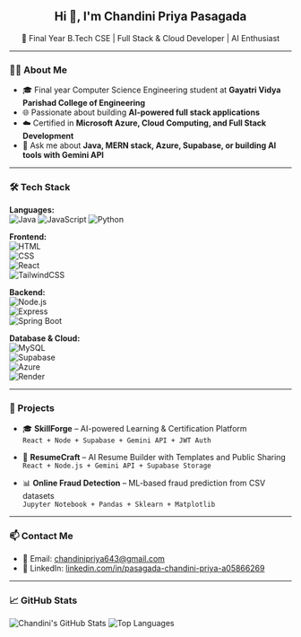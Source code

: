 <h2 align="center">Hi 👋, I'm Chandini Priya Pasagada</h2>
<p align="center">🚀 Final Year B.Tech CSE | Full Stack & Cloud Developer | AI Enthusiast</p>

---

### 👩‍💻 About Me

- 🎓 Final year Computer Science Engineering student at **Gayatri Vidya Parishad College of Engineering**  
- 🌐 Passionate about building **AI-powered full stack applications**  
- ☁️ Certified in **Microsoft Azure, Cloud Computing, and Full Stack Development**  
- 💬 Ask me about **Java, MERN stack, Azure, Supabase, or building AI tools with Gemini API**  

---

### 🛠️ Tech Stack

**Languages:**  
![Java](https://img.shields.io/badge/Java-007396?style=flat&logo=java&logoColor=white) 
![JavaScript](https://img.shields.io/badge/JavaScript-F7DF1E?style=flat&logo=javascript&logoColor=black) 
![Python](https://img.shields.io/badge/Python-3776AB?style=flat&logo=python&logoColor=white)

**Frontend:**  
![HTML](https://img.shields.io/badge/HTML5-E34F26?style=flat&logo=html5&logoColor=white)  
![CSS](https://img.shields.io/badge/CSS3-1572B6?style=flat&logo=css3&logoColor=white)  
![React](https://img.shields.io/badge/React-20232A?style=flat&logo=react&logoColor=61DAFB)  
![TailwindCSS](https://img.shields.io/badge/TailwindCSS-38B2AC?style=flat&logo=tailwind-css&logoColor=white)

**Backend:**  
![Node.js](https://img.shields.io/badge/Node.js-339933?style=flat&logo=nodedotjs&logoColor=white)  
![Express](https://img.shields.io/badge/Express.js-000000?style=flat&logo=express&logoColor=white)  
![Spring Boot](https://img.shields.io/badge/Spring_Boot-6DB33F?style=flat&logo=spring-boot&logoColor=white)

**Database & Cloud:**  
![MySQL](https://img.shields.io/badge/MySQL-005C84?style=flat&logo=mysql&logoColor=white)  
![Supabase](https://img.shields.io/badge/Supabase-3ECF8E?style=flat&logo=supabase&logoColor=white)  
![Azure](https://img.shields.io/badge/Azure-0089D6?style=flat&logo=microsoft-azure&logoColor=white)  
![Render](https://img.shields.io/badge/Render-46E3B7?style=flat&logo=render&logoColor=black)

---

### 💼 Projects

- 🎓 **SkillForge** – AI-powered Learning & Certification Platform  
  `React + Node + Supabase + Gemini API + JWT Auth`

- 🧾 **ResumeCraft** – AI Resume Builder with Templates and Public Sharing  
  `React + Node.js + Gemini API + Supabase Storage`

- 📊 **Online Fraud Detection** – ML-based fraud prediction from CSV datasets  
  `Jupyter Notebook + Pandas + Sklearn + Matplotlib`

---

### 📫 Contact Me

- 📧 Email: [chandinipriya643@gmail.com](mailto:chandinipriya643@gmail.com)  
- 💼 LinkedIn: [linkedin.com/in/pasagada-chandini-priya-a05866269](https://linkedin.com/in/pasagada-chandini-priya-a05866269)  

---

### 📈 GitHub Stats

![Chandini's GitHub Stats](https://github-readme-stats.vercel.app/api?username=Chandinipriya6&show_icons=true&theme=radical)
![Top Languages](https://github-readme-stats.vercel.app/api/top-langs/?username=Chandinipriya6&layout=compact&theme=radical)
